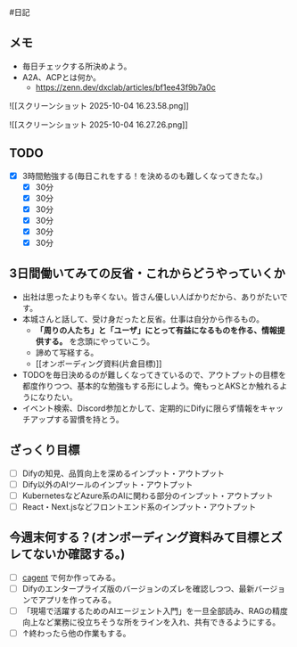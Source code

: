 #日記  

## メモ
- 毎日チェックする所決めよう。
- A2A、ACPとは何か。
	- https://zenn.dev/dxclab/articles/bf1ee43f9b7a0c

![[スクリーンショット 2025-10-04 16.23.58.png]]

![[スクリーンショット 2025-10-04 16.27.26.png]]

## TODO
- [x] 3時間勉強する(毎日これをする！を決めるのも難しくなってきたな。)
	- [x] 30分
	- [x] 30分
	- [x] 30分
	- [x] 30分
	- [x] 30分
	- [x] 30分

## 3日間働いてみての反省・これからどうやっていくか

- 出社は思ったよりも辛くない。皆さん優しい人ばかりだから、ありがたいです。
- 本城さんと話して、受け身だったと反省。仕事は自分から作るもの。
	- **「周りの人たち」と「ユーザ」にとって有益になるものを作る、情報提供する。** を念頭にやっていこう。
	- 諦めて写経する。
	- [[オンボーディング資料(片倉目標)]]
- TODOを毎日決めるのが難しくなってきているので、アウトプットの目標を都度作りつつ、基本的な勉強もする形にしよう。俺もっとAKSとか触れるようになりたい。
- イベント検索、Discord参加とかして、定期的にDifyに限らず情報をキャッチアップする習慣を持とう。

## ざっくり目標
- [ ] Difyの知見、品質向上を深めるインプット・アウトプット
- [ ] Dify以外のAIツールのインプット・アウトプット
- [ ] KubernetesなどAzure系のAIに関わる部分のインプット・アウトプット
- [ ] React・Next.jsなどフロントエンド系のインプット・アウトプット

## 今週末何する？(オンボーディング資料みて目標とズレてないか確認する。)
- [ ] [cagent](https://www.docker.com/ja-jp/blog/cagent-build-and-distribute-ai-agents-and-workflows/) で何か作ってみる。
- [ ] Difyのエンタープライズ版のバージョンのズレを確認しつつ、最新バージョンでアプリを作ってみる。
- [ ] 「現場で活躍するためのAIエージェント入門」を一旦全部読み、RAGの精度向上など業務に役立ちそうな所をラインを入れ、共有できるようにする。
- [ ] ↑終わったら他の作業もする。